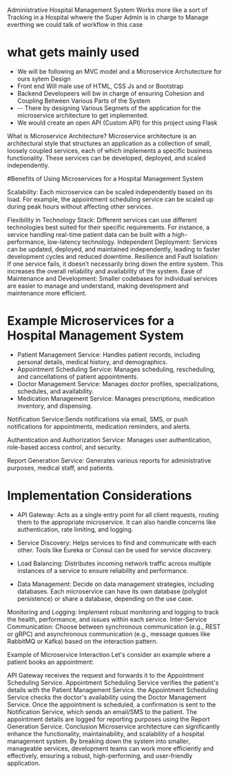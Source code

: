 Administrative Hospital Management System 
Works more like a sort of Tracking in a Hospital whwere the Super Admin is in charge to Manage everthing we could talk of workflow in this case 

# what gets mainly used
- We will be following an MVC model and a Microservice Archutecture for ours sytem Design
- Front end Will male use of HTML, CSS Js and or Bootstrap
- Backend Developeers will bw in charge of ensuring Cohesion and Coupling Between Various Parts of the System
- -- There by designing Various Segmets of the application for the microservice architecture to get implemented.
- We would create an open API (Custom API) for this project using Flask

What is Microservice Architecture?
Microservice architecture is an architectural style that structures an application as a collection of small, loosely coupled services, 
each of which implements a specific business functionality. These services can be developed, deployed, and scaled independently.

#Benefits of Using Microservices for a Hospital Management System

Scalability: Each microservice can be scaled independently based on its load. For example, the appointment scheduling service can be scaled up during peak hours without affecting other services.

Flexibility in Technology Stack: Different services can use different technologies best suited for their specific requirements. 
For instance, a service handling real-time patient data can be built with a high-performance, low-latency technology.
Independent Deployment: Services can be updated, deployed, and maintained independently, leading to faster development cycles and reduced downtime.
Resilience and Fault Isolation: If one service fails, it doesn’t necessarily bring down the entire system. This increases the overall reliability and availability of the system.
Ease of Maintenance and Development: Smaller codebases for individual services are easier to manage and understand, making development and maintenance more efficient.

# Example Microservices for a Hospital Management System

- Patient Management Service: Handles patient records, including personal details, medical history, and demographics.
- Appointment Scheduling Service: Manages scheduling, rescheduling, and cancellations of patient appointments.
- Doctor Management Service: Manages doctor profiles, specializations, schedules, and availability.
- Medication Management Service: Manages prescriptions, medication inventory, and dispensing.


Notification Service:Sends notifications via email, SMS, or push notifications for appointments, medication reminders, and alerts.

Authentication and Authorization Service: Manages user authentication, role-based access control, and security.

Report Generation Service: Generates various reports for administrative purposes, medical staff, and patients.

# Implementation Considerations
- API Gateway: Acts as a single entry point for all client requests, routing them to the appropriate microservice. It can also handle concerns like authentication, rate limiting, and logging.

- Service Discovery: Helps services to find and communicate with each other. Tools like Eureka or Consul can be used for service discovery.

- Load Balancing: Distributes incoming network traffic across multiple instances of a service to ensure reliability and performance.

- Data Management: Decide on data management strategies, including databases. Each microservice can have its own database (polyglot persistence) or share a database,
depending on the use case.

Monitoring and Logging: Implement robust monitoring and logging to track the health, performance, and issues within each service. 
Inter-Service Communication: Choose between synchronous communication (e.g., REST or gRPC) and
asynchronous communication (e.g., message queues like RabbitMQ or Kafka) based on the interaction pattern.

Example of Microservice Interaction
Let's consider an example where a patient books an appointment:

API Gateway receives the request and forwards it to the Appointment Scheduling Service.
Appointment Scheduling Service verifies the patient's details with the Patient Management Service.
the Appointment Scheduling Service checks the doctor's availability using the Doctor Management Service.
Once the appointment is scheduled, a confirmation is sent to the Notification Service, which sends an email/SMS to the patient.
The appointment details are logged for reporting purposes using the Report Generation Service.
Conclusion
Microservice architecture can significantly enhance the functionality, maintainability, and scalability of a hospital management system. 
By breaking down the system into smaller, manageable services, development teams can work more efficiently and effectively, ensuring a robust, high-performing, and user-friendly application.
